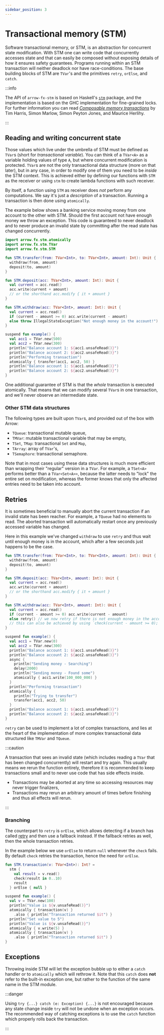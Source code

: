 ```yaml
---
sidebar_position: 3
---
```


# Transactional memory (STM)

Software transactional memory, or STM, is an abstraction for concurrent state modification.
With STM one can write code that concurrently accesses state and that can easily be composed without
 exposing details of how it ensures safety guarantees.
Programs running within an STM transaction will neither deadlock nor have race-conditions.
The base building blocks of STM are `TVar`'s and the primitives `retry`, `orElse`, and `catch`.

:::info

The API of `arrow-fx-stm` is based on Haskell's [`stm`](https://hackage.haskell.org/package/stm) package, and the implementation is based on the GHC implementation for fine-grained locks.
For further information you can read [_Composable memory transactions_](https://www.microsoft.com/en-us/research/publication/composable-memory-transactions/) by Tim Harris, Simon Marlow, Simon Peyton Jones, and Maurice Herlihy.

:::

## Reading and writing concurrent state

Those values which live under the umbrella of STM must be defined as `TVar`s
(short for _transactional variable_).
You can think of a `TVar<A>` as a variable holding values of type `A`, but where
concurrent modification is protected.
`TVar`s are not the only transactional data structure (more on that later),
but in any case, in order to modify one of them you need to be _inside_ the
STM context. This is achieved either by defining our
functions with `STM` as the receiver or using `stm` to create lambda functions
with such receiver.

By itself, a function using `STM` as receiver does _not_ perform any computations.
We say it's just a _description_ of a transaction. Running a transaction is then
done using `atomically`.

The example below shows a banking service moving money from one account to the other with STM.
Should the first account not have enough money we throw an exception. This code is guaranteed to never deadlock and to never
produce an invalid state by committing after the read state has changed concurrently.

```kotlin
import arrow.fx.stm.atomically
import arrow.fx.stm.TVar
import arrow.fx.stm.STM

fun STM.transfer(from: TVar<Int>, to: TVar<Int>, amount: Int): Unit {
  withdraw(from, amount)
  deposit(to, amount)
}

fun STM.deposit(acc: TVar<Int>, amount: Int): Unit {
  val current = acc.read()
  acc.write(current + amount)
  // or the shorthand acc.modify { it + amount }
}

fun STM.withdraw(acc: TVar<Int>, amount: Int): Unit {
  val current = acc.read()
  if (current - amount >= 0) acc.write(current - amount)
  else throw IllegalStateException("Not enough money in the account!")
}

suspend fun example() {
  val acc1 = TVar.new(500)
  val acc2 = TVar.new(300)
  println("Balance account 1: ${acc1.unsafeRead()}")
  println("Balance account 2: ${acc2.unsafeRead()}")
  println("Performing transaction")
  atomically { transfer(acc1, acc2, 50) }
  println("Balance account 1: ${acc1.unsafeRead()}")
  println("Balance account 2: ${acc2.unsafeRead()}")
}
```

One additional guarantee of STM is that the _whole_ transaction is executed
atomically. That means that we can modify several `TVar`s in one transaction,
and we'll never observe an intermediate state.

### Other STM data structures

The following types are built upon `TVar`s, and provided out of the box with Arrow:

- `TQueue`: transactional mutable queue,
- `TMVar`: mutable transactional variable that may be empty,
- `TSet`, `TMap`: transactional `Set` and `Map`,
- `TArray`: array of `TVar`'s,
- `TSemaphore`: transactional semaphore.

Note that in most cases using these data structures is much more efficient than
wrapping their "regular" version in a `TVar`. For example, a `TSet<A>` performs
better than a `TVar<Set<A>>`, because the latter needs to "lock" the entire set
on modification, whereas the former knows that only the affected entries need
to be taken into account.

## Retries

It is sometimes beneficial to manually abort the current transaction if an 
invalid state has been reacher. For example, a `TQueue` had no elements to read.
The aborted transaction will automatically restart once any previously accessed
variable has changed.

Here in this example we've changed `withdraw` to use `retry` and thus wait until
enough money is in the account, which after a few seconds just happens to be the case.

<!--- INCLUDE
import arrow.fx.stm.atomically
import arrow.fx.stm.TVar
import arrow.fx.stm.STM
import kotlinx.coroutines.async
import kotlinx.coroutines.delay
-->
```kotlin
fun STM.transfer(from: TVar<Int>, to: TVar<Int>, amount: Int): Unit {
  withdraw(from, amount)
  deposit(to, amount)
}

fun STM.deposit(acc: TVar<Int>, amount: Int): Unit {
  val current = acc.read()
  acc.write(current + amount)
  // or the shorthand acc.modify { it + amount }
}

fun STM.withdraw(acc: TVar<Int>, amount: Int): Unit {
  val current = acc.read()
  if (current - amount >= 0) acc.write(current - amount)
  else retry() // we now retry if there is not enough money in the account
  // this can also be achieved by using `check(current - amount >= 0); acc.write(it + amount)`
}

suspend fun example() {
  val acc1 = TVar.new(0)
  val acc2 = TVar.new(300)
  println("Balance account 1: ${acc1.unsafeRead()}")
  println("Balance account 2: ${acc2.unsafeRead()}")
  async {
    println("Sending money - Searching")
    delay(2000)
    println("Sending money - Found some")
    atomically { acc1.write(100_000_000) }
  }
  println("Performing transaction")
  atomically {
    println("Trying to transfer")
    transfer(acc1, acc2, 50)
  }
  println("Balance account 1: ${acc1.unsafeRead()}")
  println("Balance account 2: ${acc2.unsafeRead()}")
}
```

`retry` can be used to implement a lot of complex transactions,
and lies at the heart of the implementation of more complex transactional
data structured like `TMVar` and `TQueue`.

:::caution

A transaction that sees an invalid state (which includes reading a `TVar` that has been changed concurrently) will restart and try again.
This usually means we rerun the function entirely, therefore it is recommended to keep transactions small and to never use code that
has side effects inside. 

- Transactions may be aborted at any time so accessing resources may never trigger finalizers,
- Transactions may rerun an arbitrary amount of times before finishing and thus all effects will rerun.

:::

###  Branching

The counterpart to `retry` is `orElse`, which allows detecting if a branch 
has called [retry](https://arrow-kt.github.io/arrow/arrow-fx-stm/arrow.fx.stm/-s-t-m/retry.html) and then use a fallback instead. If the fallback retries as 
well, then the whole transaction retries.

In the example below we use `orElse` to return `null` whenever the `check`
fails. By default `check` retries the transaction, hence the need for `orElse`.

<!--- INCLUDE
import arrow.fx.stm.atomically
import arrow.fx.stm.TVar
import arrow.fx.stm.STM
import arrow.fx.stm.stm
-->
```kotlin
fun STM.transaction(v: TVar<Int>): Int? =
  stm {
    val result = v.read()
    check(result in 0..10)
    result
  } orElse { null }

suspend fun example() {
  val v = TVar.new(100)
  println("Value is ${v.unsafeRead()}")
  atomically { transaction(v) }
    .also { println("Transaction returned $it") }
  println("Set value to 5")
  println("Value is ${v.unsafeRead()}")
  atomically { v.write(5) }
  atomically { transaction(v) }
    .also { println("Transaction returned $it") }
}
```

## Exceptions

Throwing inside STM will let the exception bubble up to either a `catch` handler
or to `atomically` which will rethrow it. Note that this `catch` does **not** refer
to the built-in exception one, but rather to the function of the same name in
the STM module.

:::danger

Using `try {...} catch (e: Exception) {...}` is not encouraged because any state change inside `try` will not be undone when
an exception occurs. The recommended way of catching exceptions is to use the `catch` function which properly rolls back the transaction.

:::
